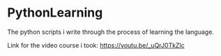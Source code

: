 # PythonLearning
The python scripts i write through the process of learning the language.

Link for the video course i took:
https://youtu.be/_uQrJ0TkZlc